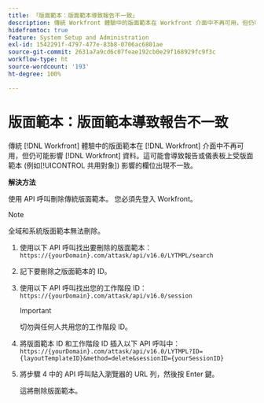 ```yaml
---
title: 「版面範本：版面範本導致報告不一致」
description: 傳統 Workfront 體驗中的版面範本在 Workfront 介面中不再可用，但仍可能影響 Workfront 資料。這可能會導致報告或儀表板上受版面範本 (例如共用對象) 影響的欄位出現不一致。
hidefromtoc: true
feature: System Setup and Administration
exl-id: 1542291f-4797-477e-83b8-0706ac6801ae
source-git-commit: 2631a7a9cd6c07feae192cb0e29f168929fc9f3c
workflow-type: ht
source-wordcount: '193'
ht-degree: 100%

---
```


# 版面範本：版面範本導致報告不一致

<!--Live for workaround-->

傳統 [!DNL Workfront] 體驗中的版面範本在 [!DNL Workfront] 介面中不再可用，但仍可能影響 [!DNL Workfront] 資料。這可能會導致報告或儀表板上受版面範本 (例如[!UICONTROL 共用對象]) 影響的欄位出現不一致。

**解決方法**

使用 API 呼叫刪除傳統版面範本。 您必須先登入 Workfront。

>[!NOTE]
>
>全域和系統版面範本無法刪除。

1. 使用以下 API 呼叫找出要刪除的版面範本：
   `https://{yourDomain}.com/attask/api/v16.0/LYTMPL/search`
1. 記下要刪除之版面範本的 ID。
1. 使用以下 API 呼叫找出您的工作階段 ID：
   `https://{yourDomain}.com/attask/api/v16.0/session`

   >[!IMPORTANT]
   >
   >切勿與任何人共用您的工作階段 ID。

1. 將版面範本 ID 和工作階段 ID 插入以下 API 呼叫中：
   `https://{yourDomain}.com/attask/api/v16.0/LYTMPL?ID={layoutTemplateID}&method=delete&sessionID={yourSessionID}`
1. 將步驟 4 中的 API 呼叫貼入瀏覽器的 URL 列，然後按 Enter 鍵。

   這將刪除版面範本。

